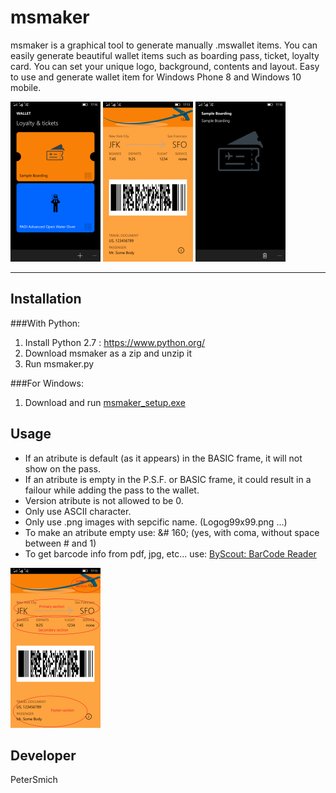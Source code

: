 # msmaker
msmaker is a graphical tool to generate manually .mswallet items. You can easily generate beautiful wallet items such as boarding pass, ticket, loyalty card. You can set your unique logo, background, contents and layout. Easy to use and generate wallet item for Windows Phone 8 and Windows 10 mobile.

<img src="/Sample/Card.png" alt="Card img" width="144" height="256">
<img src="/Sample/Front.png" alt="Front img" width="144" height="256">
<img src="/Sample/Back.png" alt="Back img" width="144" height="256">


****

Installation
------------
###With Python:

1. Install Python 2.7 : https://www.python.org/
2. Download msmaker as a zip and unzip it
3. Run msmaker.py

###For Windows:

1. Download and run [msmaker_setup.exe](https://github.com/PeterSmich/msmaker/releases/download/v1.0/msmaker_setup.exe)

Usage
-----
- If an atribute is default (as it appears) in the BASIC frame, it will not show on the pass.
- If an atribute is empty in the P.S.F. or BASIC frame, it could result in a failour while adding the pass to the wallet.
- Version atribute is not allowed to be 0.
- Only use ASCII character.
- Only use .png images with sepcific name. (Logog99x99.png ...)
- To make an atribute empty use: &# 160; (yes, with coma, without space between # and 1) 
- To get barcode info from pdf, jpg, etc... use: [ByScout: BarCode Reader](https://bytescout.com/products/developer/barcodereadersdk/bytescoutbarcodereadersdk.html)

<img src="/Sample/Sample.png" alt="Sample img" width="144" height="256">

Developer
---------
PeterSmich

